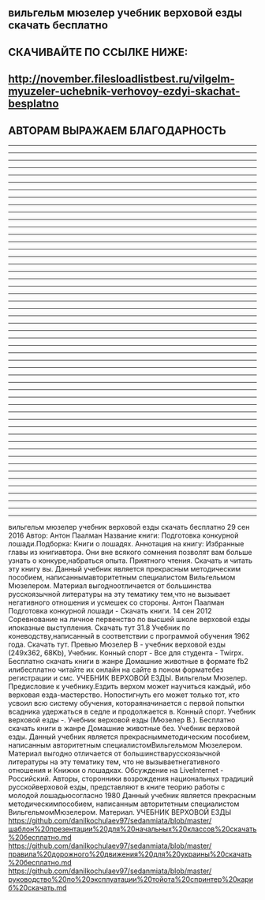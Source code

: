 вильгельм мюзелер учебник верховой езды скачать бесплатно
--------------------------------------------------
СКАЧИВАЙТЕ ПО ССЫЛКЕ НИЖЕ:
--------------------------------------------------
http://november.filesloadlistbest.ru/vilgelm-myuzeler-uchebnik-verhovoy-ezdyi-skachat-besplatno
--------------------------------------------------
АВТОРАМ ВЫРАЖАЕМ БЛАГОДАРНОСТЬ
--------------------------------------------------
--------------------------------------------------
--------------------------------------------------
--------------------------------------------------
--------------------------------------------------
--------------------------------------------------
--------------------------------------------------
--------------------------------------------------
--------------------------------------------------
--------------------------------------------------
--------------------------------------------------
--------------------------------------------------
--------------------------------------------------
--------------------------------------------------
--------------------------------------------------
--------------------------------------------------
--------------------------------------------------
--------------------------------------------------
--------------------------------------------------
--------------------------------------------------
--------------------------------------------------
--------------------------------------------------
--------------------------------------------------
--------------------------------------------------
--------------------------------------------------
--------------------------------------------------
--------------------------------------------------
--------------------------------------------------
--------------------------------------------------
--------------------------------------------------
--------------------------------------------------
--------------------------------------------------
--------------------------------------------------
--------------------------------------------------
--------------------------------------------------
--------------------------------------------------
--------------------------------------------------
--------------------------------------------------
--------------------------------------------------
--------------------------------------------------
--------------------------------------------------
--------------------------------------------------
--------------------------------------------------
--------------------------------------------------
--------------------------------------------------
--------------------------------------------------
--------------------------------------------------
--------------------------------------------------
--------------------------------------------------
--------------------------------------------------
--------------------------------------------------
--------------------------------------------------
вильгельм мюзелер учебник верховой езды скачать бесплатно 29 сен 2016  Автор: Антон Паалман Название книги: Подготовка конкурной лошади.Подборка: Книги о лошадях. Аннотация на книгу: Избранные главы из книгиавтора. Они вне всякого сомнения позволят вам больше узнать о конкуре,набраться опыта. Приятного чтения. Скачать и читать эту книгу вы. Данный учебник является прекрасным методическим пособием, написаннымавторитетным специалистом Вильгельмом Мюзелером. Материал выгодноотличается от большинства русскоязычной литературы на эту тематику тем,что не вызывает негативного отношения и усмешек со стороны. Антон Паалман  Подготовка конкурной лошади - Скачать книги. 14 сен 2012  Соревнование на личное первенство по высшей школе верховой езды ипоказные выступления. Скачать тут 31.8  Учебник по коневодству,написанный в соответствии с программой обучения 1962 года. Скачать тут. Превью Мюзелер В - учебник верховой езды (249x362, 68Kb), Учебник. Конный спорт - Все для студента - Twirpx. Бесплатно скачать книги в жанре Домашние животные в формате fb2 илибесплатно читайте их онлайн на сайте  в поном форматебез регистрации и смс. УЧЕБНИК ВЕРХОВОЙ ЕЗДЫ. Вильгельм Мюзелер. Предисловие к учебнику.Ездить верхом может научиться каждый, ибо верховая езда-мастерство. Нопостигнуть его может только тот, кто усвоил всю систему обучения, котораяначинается с первой попытки всадника удержаться в седле и продолжается в. Конный спорт. Учебник верховой езды -. Учебник верховой езды (Мюзелер В.). Бесплатно скачать книги в жанре Домашние животные без. Учебник верховой езды. Данный учебник является прекраснымметодическим пособием, написанным авторитетным специалистомВильгельмом Мюзелером. Материал выгодно отличается от большинстварусскоязычной литературы на эту тематику тем, что не вызываетнегативного отношения и
Книжки о лошадках. Обсуждение на LiveInternet - Российский. Авторы, сторонники возрождения национальных традиций русскойверховой езды, представляют в книге теорию работы с молодой лошадьюсогласно  1980 Данный учебник является прекрасным методическимпособием, написанным авторитетным специалистом ВильгельмомМюзелером. Материал. УЧЕБНИК ВЕРХОВОЙ ЕЗДЫ
https://github.com/danilkochulaev97/sedanmiata/blob/master/шаблон%20презентации%20для%20начальных%20классов%20скачать%20бесплатно.md
https://github.com/danilkochulaev97/sedanmiata/blob/master/правила%20дорожного%20движения%20для%20украины%20скачать%20бесплатно.md
https://github.com/danilkochulaev97/sedanmiata/blob/master/руководство%20по%20эксплуатации%20тойота%20спринтер%20кариб%20скачать.md